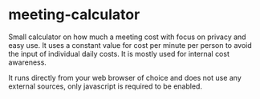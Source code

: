 # meeting-calculator
Small calculator on how much a meeting cost with focus on privacy and easy use.
It uses a constant value for cost per minute per person to avoid the input of individual daily costs.
It is mostly used for internal cost awareness. 

It runs directly from your web browser of choice and does not use any external sources, only javascript is required to be enabled. 
